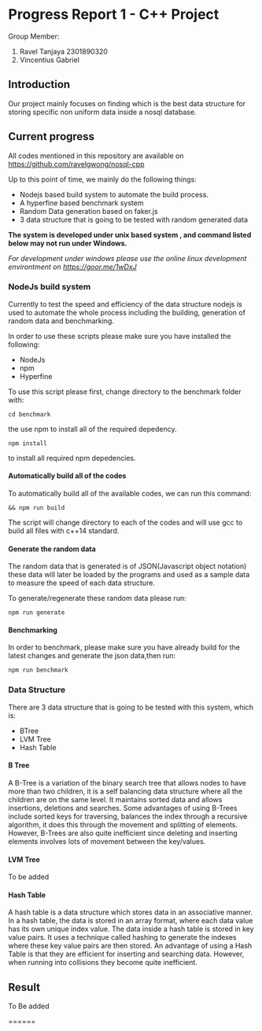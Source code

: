 # Progress Report 1 - C++ Project

Group Member:

1. Ravel Tanjaya 2301890320
2. Vincentius Gabriel

## Introduction

Our project mainly focuses on finding which is the best data structure for storing specific non uniform data inside a nosql database.

## Current progress

All codes mentioned in this repository are available on https://github.com/ravelgwong/nosql-cpp

Up to this point of time, we mainly do the following things:

- Nodejs based build system to automate the build process.
- A hyperfine based benchmark system
- Random Data generation based on faker.js
- 3 data structure that is going to be tested with random generated data

**The system is developed under unix based system , and command listed below may not run under Windows.**

_For development under windows please use the online linux development environtment on https://goor.me/1wDxJ_

### NodeJs build system

Currently to test the speed and efficiency of the data structure nodejs is used to automate the whole process including the building, generation of random data and benchmarking.

In order to use these scripts please make sure you have installed the following:

- NodeJs
- npm
- Hyperfine

To use this script please first, change directory to the benchmark folder with:

`cd benchmark`

the use npm to install all of the required depedency.

`npm install`

to install all required npm depedencies.

#### Automatically build all of the codes

To automatically build all of the available codes, we can run this command:

`&& npm run build`

The script will change directory to each of the codes and will use gcc to build all files with c++14 standard.

#### Generate the random data

The random data that is generated is of JSON(Javascript object notation) these data will later be loaded by the programs and used as a sample data to measure the speed of each data structure.

To generate/regenerate these random data please run:

`npm run generate`

#### Benchmarking

In order to benchmark, please make sure you have already build for the latest changes and generate the json data,then run:

`npm run benchmark`

### Data Structure

There are 3 data structure that is going to be tested with this system, which is:

- BTree
- LVM Tree
- Hash Table

#### B Tree
A B-Tree is a variation of the binary search tree that allows nodes to have more than two children, it is a self balancing data structure where all the children are on the same level. It maintains sorted data and allows insertions, deletions and searches.
Some advantages of using B-Trees include sorted keys for traversing, balances the index through a recursive algorithm, it does this through the movement and splitting of elements. However, B-Trees are also quite inefficient since deleting and inserting elements involves lots of movement between the key/values.

#### LVM Tree

To be added

#### Hash Table
A hash table is a data structure which stores data in an associative manner. In a hash table, the data is stored in an array format, where each data value has its own unique index value. The data inside a hash table is stored in key value pairs. It uses a technique called hashing to generate the indexes where these key value pairs are then stored. An advantage of using a Hash Table is that they are efficient for inserting and searching data. However, when running into collisions they become quite inefficient.

## Result

To Be added

======
